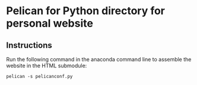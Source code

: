 # Pelican for Python directory for personal website

## Instructions
Run the following command in the anaconda command line to assemble the website in the HTML submodule:

```
pelican -s pelicanconf.py
```
